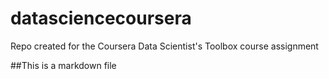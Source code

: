 # datasciencecoursera
Repo created for the Coursera Data Scientist's Toolbox course assignment

##This is a markdown file
